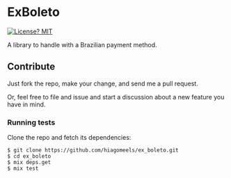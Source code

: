 # ExBoleto 

[![License? MIT](https://img.shields.io/badge/License-MIT-yellow.svg)](https://github.com/hiagomeels/ex_boleto/blob/master/LICENSE)

A library to handle with a Brazilian payment method.

## Contribute
Just fork the repo, make your change, and send me a pull request.

Or, feel free to file and issue and start a discussion about a new feature you have in mind.

### Running tests

Clone the repo and fetch its dependencies:

```
$ git clone https://github.com/hiagomeels/ex_boleto.git
$ cd ex_boleto
$ mix deps.get
$ mix test
```
